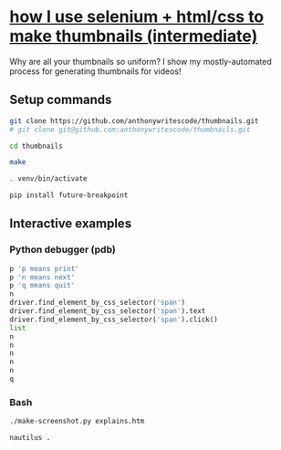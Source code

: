 # [how I use selenium + html/css to make thumbnails (intermediate)](https://youtu.be/VABA2rX1I_M)

Why are all your thumbnails so uniform? I show my mostly-automated process for generating thumbnails for videos!

## Setup commands

```bash
git clone https://github.com/anthonywritescode/thumbnails.git
# git clone git@github.com:anthonywritescode/thumbnails.git

cd thumbnails

make

. venv/bin/activate

pip install future-breakpoint
```

## Interactive examples

### Python debugger (pdb)

```python
p 'p means print'
p 'n means next'
p 'q means quit'
n
driver.find_element_by_css_selector('span')
driver.find_element_by_css_selector('span').text
driver.find_element_by_css_selector('span').click()
list
n
n
n
n
n
q
```

### Bash

```bash
./make-screenshot.py explains.htm

nautilus .
```
